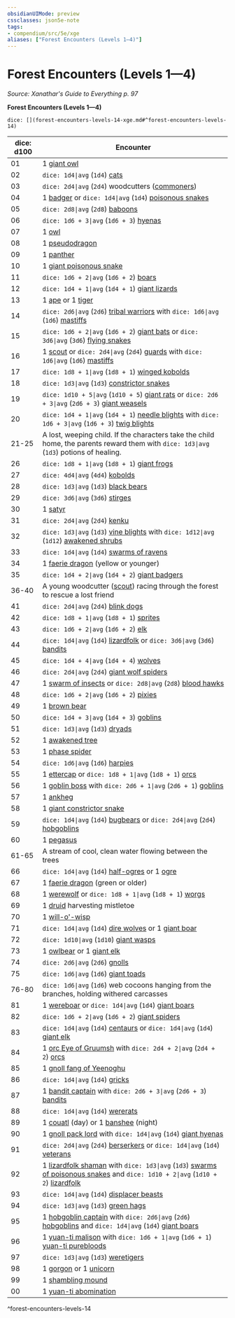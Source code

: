 ```yaml
---
obsidianUIMode: preview
cssclasses: json5e-note
tags:
- compendium/src/5e/xge
aliases: ["Forest Encounters (Levels 1—4)"]
---
```

# Forest Encounters (Levels 1—4)
*Source: Xanathar's Guide to Everything p. 97* 

**Forest Encounters (Levels 1—4)**

`dice: [](forest-encounters-levels-14-xge.md#^forest-encounters-levels-14)`

| dice: d100 | Encounter |
|------------|-----------|
| 01 | 1 [giant owl](compendium/bestiary/beast/giant-owl.md) |
| 02 | `dice: 1d4\|avg` (`1d4`) [cats](compendium/bestiary/beast/cat.md) |
| 03 | `dice: 2d4\|avg` (`2d4`) woodcutters ([commoners](compendium/bestiary/humanoid/commoner.md)) |
| 04 | 1 [badger](compendium/bestiary/beast/badger.md) or `dice: 1d4\|avg` (`1d4`) [poisonous snakes](compendium/bestiary/beast/poisonous-snake.md) |
| 05 | `dice: 2d8\|avg` (`2d8`) [baboons](compendium/bestiary/beast/baboon.md) |
| 06 | `dice: 1d6 + 3\|avg` (`1d6 + 3`) [hyenas](compendium/bestiary/beast/hyena.md) |
| 07 | 1 [owl](compendium/bestiary/beast/owl.md) |
| 08 | 1 [pseudodragon](compendium/bestiary/dragon/pseudodragon.md) |
| 09 | 1 [panther](compendium/bestiary/beast/panther.md) |
| 10 | 1 [giant poisonous snake](compendium/bestiary/beast/giant-poisonous-snake.md) |
| 11 | `dice: 1d6 + 2\|avg` (`1d6 + 2`) [boars](compendium/bestiary/beast/boar.md) |
| 12 | `dice: 1d4 + 1\|avg` (`1d4 + 1`) [giant lizards](compendium/bestiary/beast/giant-lizard.md) |
| 13 | 1 [ape](compendium/bestiary/beast/ape.md) or 1 [tiger](compendium/bestiary/beast/tiger.md) |
| 14 | `dice: 2d6\|avg` (`2d6`) [tribal warriors](compendium/bestiary/humanoid/tribal-warrior.md) with `dice: 1d6\|avg` (`1d6`) [mastiffs](compendium/bestiary/beast/mastiff.md) |
| 15 | `dice: 1d6 + 2\|avg` (`1d6 + 2`) [giant bats](compendium/bestiary/beast/giant-bat.md) or `dice: 3d6\|avg` (`3d6`) [flying snakes](compendium/bestiary/beast/flying-snake.md) |
| 16 | 1 [scout](compendium/bestiary/humanoid/scout.md) or `dice: 2d4\|avg` (`2d4`) [guards](compendium/bestiary/humanoid/guard.md) with `dice: 1d6\|avg` (`1d6`) [mastiffs](compendium/bestiary/beast/mastiff.md) |
| 17 | `dice: 1d8 + 1\|avg` (`1d8 + 1`) [winged kobolds](compendium/bestiary/humanoid/winged-kobold.md) |
| 18 | `dice: 1d3\|avg` (`1d3`) [constrictor snakes](compendium/bestiary/beast/constrictor-snake.md) |
| 19 | `dice: 1d10 + 5\|avg` (`1d10 + 5`) [giant rats](compendium/bestiary/beast/giant-rat.md) or `dice: 2d6 + 3\|avg` (`2d6 + 3`) [giant weasels](compendium/bestiary/beast/giant-weasel.md) |
| 20 | `dice: 1d4 + 1\|avg` (`1d4 + 1`) [needle blights](compendium/bestiary/plant/needle-blight.md) with `dice: 1d6 + 3\|avg` (`1d6 + 3`) [twig blights](compendium/bestiary/plant/twig-blight.md) |
| 21-25 | A lost, weeping child. If the characters take the child home, the parents reward them with `dice: 1d3\|avg` (`1d3`) potions of healing. |
| 26 | `dice: 1d8 + 1\|avg` (`1d8 + 1`) [giant frogs](compendium/bestiary/beast/giant-frog.md) |
| 27 | `dice: 4d4\|avg` (`4d4`) [kobolds](compendium/bestiary/humanoid/kobold.md) |
| 28 | `dice: 1d3\|avg` (`1d3`) [black bears](compendium/bestiary/beast/black-bear.md) |
| 29 | `dice: 3d6\|avg` (`3d6`) [stirges](compendium/bestiary/beast/stirge.md) |
| 30 | 1 [satyr](compendium/bestiary/fey/satyr.md) |
| 31 | `dice: 2d4\|avg` (`2d4`) [kenku](compendium/bestiary/humanoid/kenku.md) |
| 32 | `dice: 1d3\|avg` (`1d3`) [vine blights](compendium/bestiary/plant/vine-blight.md) with `dice: 1d12\|avg` (`1d12`) [awakened shrubs](compendium/bestiary/plant/awakened-shrub.md) |
| 33 | `dice: 1d4\|avg` (`1d4`) [swarms of ravens](compendium/bestiary/beast/swarm-of-ravens.md) |
| 34 | 1 [faerie dragon](compendium/bestiary/dragon/faerie-dragon-yellow.md) (yellow or younger) |
| 35 | `dice: 1d4 + 2\|avg` (`1d4 + 2`) [giant badgers](compendium/bestiary/beast/giant-badger.md) |
| 36-40 | A young woodcutter ([scout](compendium/bestiary/humanoid/scout.md)) racing through the forest to rescue a lost friend |
| 41 | `dice: 2d4\|avg` (`2d4`) [blink dogs](compendium/bestiary/fey/blink-dog.md) |
| 42 | `dice: 1d8 + 1\|avg` (`1d8 + 1`) [sprites](compendium/bestiary/fey/sprite.md) |
| 43 | `dice: 1d6 + 2\|avg` (`1d6 + 2`) [elk](compendium/bestiary/beast/elk.md) |
| 44 | `dice: 1d4\|avg` (`1d4`) [lizardfolk](compendium/bestiary/humanoid/lizardfolk.md) or `dice: 3d6\|avg` (`3d6`) [bandits](compendium/bestiary/humanoid/bandit.md) |
| 45 | `dice: 1d4 + 4\|avg` (`1d4 + 4`) [wolves](compendium/bestiary/beast/wolf.md) |
| 46 | `dice: 2d4\|avg` (`2d4`) [giant wolf spiders](compendium/bestiary/beast/giant-wolf-spider.md) |
| 47 | 1 [swarm of insects](compendium/bestiary/beast/swarm-of-insects.md) or `dice: 2d8\|avg` (`2d8`) [blood hawks](compendium/bestiary/beast/blood-hawk.md) |
| 48 | `dice: 1d6 + 2\|avg` (`1d6 + 2`) [pixies](compendium/bestiary/fey/pixie.md) |
| 49 | 1 [brown bear](compendium/bestiary/beast/brown-bear.md) |
| 50 | `dice: 1d4 + 3\|avg` (`1d4 + 3`) [goblins](compendium/bestiary/humanoid/goblin.md) |
| 51 | `dice: 1d3\|avg` (`1d3`) [dryads](compendium/bestiary/fey/dryad.md) |
| 52 | 1 [awakened tree](compendium/bestiary/plant/awakened-tree.md) |
| 53 | 1 [phase spider](compendium/bestiary/monstrosity/phase-spider.md) |
| 54 | `dice: 1d6\|avg` (`1d6`) [harpies](compendium/bestiary/monstrosity/harpy.md) |
| 55 | 1 [ettercap](compendium/bestiary/monstrosity/ettercap.md) or `dice: 1d8 + 1\|avg` (`1d8 + 1`) [orcs](compendium/bestiary/humanoid/orc.md) |
| 56 | 1 [goblin boss](compendium/bestiary/humanoid/goblin-boss.md) with `dice: 2d6 + 1\|avg` (`2d6 + 1`) [goblins](compendium/bestiary/humanoid/goblin.md) |
| 57 | 1 [ankheg](compendium/bestiary/monstrosity/ankheg.md) |
| 58 | 1 [giant constrictor snake](compendium/bestiary/beast/giant-constrictor-snake.md) |
| 59 | `dice: 1d4\|avg` (`1d4`) [bugbears](compendium/bestiary/humanoid/bugbear.md) or `dice: 2d4\|avg` (`2d4`) [hobgoblins](compendium/bestiary/humanoid/hobgoblin.md) |
| 60 | 1 [pegasus](compendium/bestiary/celestial/pegasus.md) |
| 61-65 | A stream of cool, clean water flowing between the trees |
| 66 | `dice: 1d4\|avg` (`1d4`) [half-ogres](compendium/bestiary/giant/half-ogre-ogrillon.md) or 1 [ogre](compendium/bestiary/giant/ogre.md) |
| 67 | 1 [faerie dragon](compendium/bestiary/dragon/faerie-dragon-green.md) (green or older) |
| 68 | 1 [werewolf](compendium/bestiary/humanoid/werewolf.md) or `dice: 1d8 + 1\|avg` (`1d8 + 1`) [worgs](compendium/bestiary/monstrosity/worg.md) |
| 69 | 1 [druid](compendium/bestiary/humanoid/druid.md) harvesting mistletoe |
| 70 | 1 [will-o'-wisp](compendium/bestiary/undead/will-o-wisp.md) |
| 71 | `dice: 1d4\|avg` (`1d4`) [dire wolves](compendium/bestiary/beast/dire-wolf.md) or 1 [giant boar](compendium/bestiary/beast/giant-boar.md) |
| 72 | `dice: 1d10\|avg` (`1d10`) [giant wasps](compendium/bestiary/beast/giant-wasp.md) |
| 73 | 1 [owlbear](compendium/bestiary/monstrosity/owlbear.md) or 1 [giant elk](compendium/bestiary/beast/giant-elk.md) |
| 74 | `dice: 2d6\|avg` (`2d6`) [gnolls](compendium/bestiary/humanoid/gnoll.md) |
| 75 | `dice: 1d6\|avg` (`1d6`) [giant toads](compendium/bestiary/beast/giant-toad.md) |
| 76-80 | `dice: 1d6\|avg` (`1d6`) web cocoons hanging from the branches, holding withered carcasses |
| 81 | 1 [wereboar](compendium/bestiary/humanoid/wereboar.md) or `dice: 1d4\|avg` (`1d4`) [giant boars](compendium/bestiary/beast/giant-boar.md) |
| 82 | `dice: 1d6 + 2\|avg` (`1d6 + 2`) [giant spiders](compendium/bestiary/beast/giant-spider.md) |
| 83 | `dice: 1d4\|avg` (`1d4`) [centaurs](compendium/bestiary/monstrosity/centaur.md) or `dice: 1d4\|avg` (`1d4`) [giant elk](compendium/bestiary/beast/giant-elk.md) |
| 84 | 1 [orc Eye of Gruumsh](compendium/bestiary/humanoid/orc-eye-of-gruumsh.md) with `dice: 2d4 + 2\|avg` (`2d4 + 2`) [orcs](compendium/bestiary/humanoid/orc.md) |
| 85 | 1 [gnoll fang of Yeenoghu](compendium/bestiary/fiend/gnoll-fang-of-yeenoghu.md) |
| 86 | `dice: 1d4\|avg` (`1d4`) [gricks](compendium/bestiary/monstrosity/grick.md) |
| 87 | 1 [bandit captain](compendium/bestiary/humanoid/bandit-captain.md) with `dice: 2d6 + 3\|avg` (`2d6 + 3`) [bandits](compendium/bestiary/humanoid/bandit.md) |
| 88 | `dice: 1d4\|avg` (`1d4`) [wererats](compendium/bestiary/humanoid/wererat.md) |
| 89 | 1 [couatl](compendium/bestiary/celestial/couatl.md) (day) or 1 [banshee](compendium/bestiary/undead/banshee.md) (night) |
| 90 | 1 [gnoll pack lord](compendium/bestiary/humanoid/gnoll-pack-lord.md) with `dice: 1d4\|avg` (`1d4`) [giant hyenas](compendium/bestiary/beast/giant-hyena.md) |
| 91 | `dice: 2d4\|avg` (`2d4`) [berserkers](compendium/bestiary/humanoid/berserker.md) or `dice: 1d4\|avg` (`1d4`) [veterans](compendium/bestiary/humanoid/veteran.md) |
| 92 | 1 [lizardfolk shaman](compendium/bestiary/humanoid/lizardfolk-shaman.md) with `dice: 1d3\|avg` (`1d3`) [swarms of poisonous snakes](compendium/bestiary/beast/swarm-of-poisonous-snakes.md) and `dice: 1d10 + 2\|avg` (`1d10 + 2`) [lizardfolk](compendium/bestiary/humanoid/lizardfolk.md) |
| 93 | `dice: 1d4\|avg` (`1d4`) [displacer beasts](compendium/bestiary/monstrosity/displacer-beast.md) |
| 94 | `dice: 1d3\|avg` (`1d3`) [green hags](compendium/bestiary/fey/green-hag.md) |
| 95 | 1 [hobgoblin captain](compendium/bestiary/humanoid/hobgoblin-captain.md) with `dice: 2d6\|avg` (`2d6`) [hobgoblins](compendium/bestiary/humanoid/hobgoblin.md) and `dice: 1d4\|avg` (`1d4`) [giant boars](compendium/bestiary/beast/giant-boar.md) |
| 96 | 1 [yuan-ti malison](compendium/bestiary/monstrosity/yuan-ti-malison-type-1.md) with `dice: 1d6 + 1\|avg` (`1d6 + 1`) [yuan-ti purebloods](compendium/bestiary/humanoid/yuan-ti-pureblood.md) |
| 97 | `dice: 1d3\|avg` (`1d3`) [weretigers](compendium/bestiary/humanoid/weretiger.md) |
| 98 | 1 [gorgon](compendium/bestiary/monstrosity/gorgon.md) or 1 [unicorn](compendium/bestiary/celestial/unicorn.md) |
| 99 | 1 [shambling mound](compendium/bestiary/plant/shambling-mound.md) |
| 00 | 1 [yuan-ti abomination](compendium/bestiary/monstrosity/yuan-ti-abomination.md) |
^forest-encounters-levels-14